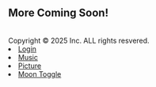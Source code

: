
<html lang="en-US">
<head>
    <meta charset="UTF-8">
    <meta name="viewport" content="width=device-width, initial-scale=1.0">
  
   
</head>
    <body>
        <div class="container-lg px-3 my-5 markdown-body">
        </div>
            <h2>More Coming Soon!</h2>
            <br>
            <div>Copyright &copy; 2025 Inc. ALL rights resvered.
            </div>
            <nav>
            <u1>
                <li><a href="#">Login</a>
                <li><a href="#">Music</a>
                <li><a href="#">Picture</a>
                <li><a href="#">Moon Toggle</a>
